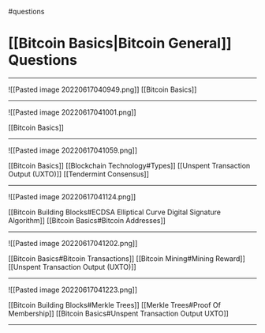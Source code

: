 #questions
# [[Bitcoin Basics|Bitcoin General]] Questions
___
![[Pasted image 20220617040949.png]]
[[Bitcoin Basics]]


___
![[Pasted image 20220617041001.png]]

[[Bitcoin Basics]]

___
![[Pasted image 20220617041059.png]]

[[Bitcoin Basics]]
[[Blockchain Technology#Types]]
[[Unspent Transaction Output (UXTO)]]
[[Tendermint Consensus]]

___
![[Pasted image 20220617041124.png]]

[[Bitcoin Building Blocks#ECDSA Elliptical Curve Digital Signature Algorithm]]
[[Bitcoin Basics#Bitcoin Addresses]]

___
![[Pasted image 20220617041202.png]]

[[Bitcoin Basics#Bitcoin Transactions]]
[[Bitcoin Mining#Mining Reward]]
[[Unspent Transaction Output (UXTO)]]

___
![[Pasted image 20220617041223.png]]

[[Bitcoin Building Blocks#Merkle Trees]]
[[Merkle Trees#Proof Of Membership]]
[[Bitcoin Basics#Unspent Transaction Output UXTO]]

___